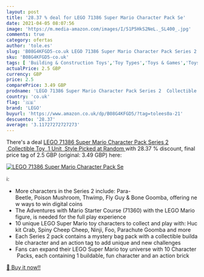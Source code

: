 ```yaml
---
layout: post
title: '28.37 % deal for LEGO 71386 Super Mario Character Pack Se'
date: 2021-04-05 08:07:56
image: 'https://m.media-amazon.com/images/I/51P5HkS2NeL._SL400_.jpg'
comments: true
category: ofertas
author: 'tole.es'
slug: 'B08G4KFGD5-co.uk LEGO 71386 Super Mario Character Pack Series 2...'
sku: 'B08G4KFGD5-co.uk'
tags: [ 'Building & Construction Toys','Toy Types','Toys & Games','Toys Store','lego', ]
actualPrice: 2.5 GBP
currency: GBP
price: 2.5
comparePrice: 3.49 GBP
prodname: 'LEGO 71386 Super Mario Character Pack Series 2  Collectible Toy  1 Unit  Style Picked at Random '
country: 'co.uk'
flag: '🇬🇧'
brand: 'LEGO'
buyurl: 'https://www.amazon.co.uk/dp/B08G4KFGD5/?tag=tolees0a-21'
descuento: '28.37'
average: '3.11727272727273'
---
```


There's a deal [LEGO 71386 Super Mario Character Pack Series 2  Collectible Toy  1 Unit  Style Picked at Random ](https://www.amazon.co.uk/dp/B08G4KFGD5/?tag=tolees0a-21)  with  28.37 % discount, final price tag of  2.5 GBP (original: 3.49 GBP) here:

[![LEGO 71386 Super Mario Character Pack Se](https://m.media-amazon.com/images/I/51P5HkS2NeL._SL400_.jpg)](https://www.amazon.co.uk/dp/B08G4KFGD5/?tag=tolees0a-21)

ℹ️:

- More characters in the Series 2 include: Para-Beetle, Poison Mushroom, Thwimp, Fly Guy & Bone Goomba, offering new ways to win digital coins
- The Adventures with Mario Starter Course (71360) with the LEGO Mario figure, is needed for the full play experience
- 10 unique LEGO Super Mario toy characters to collect and play with: Huckit Crab, Spiny Cheep Cheep, Ninji, Foo, Parachute Goomba and more
- Each Series 2 pack contains a mystery bag pack with a collectible buildable character and an action tag to add unique and new challenges
- Fans can expand their LEGO Super Mario toy universe with 10 Character Packs, each containing 1 buildable, fun character and an action brick

[🛒 Buy it now!!](https://www.amazon.co.uk/dp/B08G4KFGD5/?tag=tolees0a-21)
